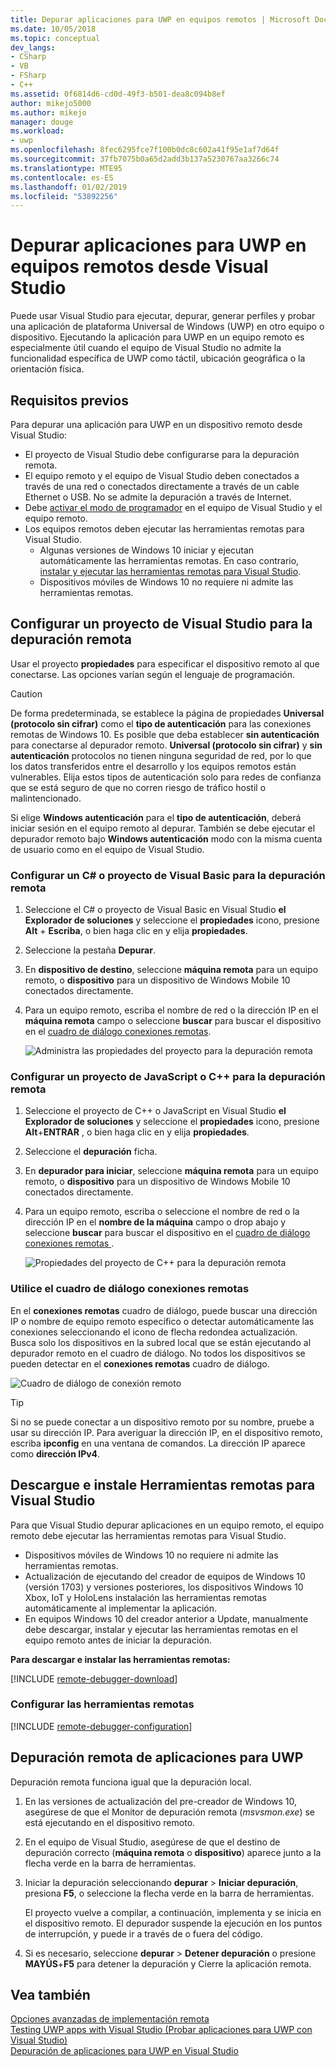 ```yaml
---
title: Depurar aplicaciones para UWP en equipos remotos | Microsoft Docs
ms.date: 10/05/2018
ms.topic: conceptual
dev_langs:
- CSharp
- VB
- FSharp
- C++
ms.assetid: 0f6814d6-cd0d-49f3-b501-dea8c094b8ef
author: mikejo5000
ms.author: mikejo
manager: douge
ms.workload:
- uwp
ms.openlocfilehash: 8fec6295fce7f100b0dc8c602a41f95e1af7d64f
ms.sourcegitcommit: 37fb7075b0a65d2add3b137a5230767aa3266c74
ms.translationtype: MTE95
ms.contentlocale: es-ES
ms.lasthandoff: 01/02/2019
ms.locfileid: "53892256"
---
```

# <a name="debug-uwp-apps-on-remote-machines-from-visual-studio"></a>Depurar aplicaciones para UWP en equipos remotos desde Visual Studio
  
Puede usar Visual Studio para ejecutar, depurar, generar perfiles y probar una aplicación de plataforma Universal de Windows (UWP) en otro equipo o dispositivo. Ejecutando la aplicación para UWP en un equipo remoto es especialmente útil cuando el equipo de Visual Studio no admite la funcionalidad específica de UWP como táctil, ubicación geográfica o la orientación física. 

##  <a name="BKMK_Prerequisites"></a> Requisitos previos  

Para depurar una aplicación para UWP en un dispositivo remoto desde Visual Studio:  
  
- El proyecto de Visual Studio debe configurarse para la depuración remota.
- El equipo remoto y el equipo de Visual Studio deben conectados a través de una red o conectados directamente a través de un cable Ethernet o USB. No se admite la depuración a través de Internet.  
- Debe [activar el modo de programador](/windows/uwp/get-started/enable-your-device-for-development) en el equipo de Visual Studio y el equipo remoto. 
- Los equipos remotos deben ejecutar las herramientas remotas para Visual Studio. 
  - Algunas versiones de Windows 10 iniciar y ejecutan automáticamente las herramientas remotas. En caso contrario, [instalar y ejecutar las herramientas remotas para Visual Studio](#BKMK_download).
  - Dispositivos móviles de Windows 10 no requiere ni admite las herramientas remotas. 

##  <a name="BKMK_ConnectVS"></a> Configurar un proyecto de Visual Studio para la depuración remota
<a name="BKMK_DirectConnect"></a> Usar el proyecto **propiedades** para especificar el dispositivo remoto al que conectarse. Las opciones varían según el lenguaje de programación. 

> [!CAUTION]
> De forma predeterminada, se establece la página de propiedades **Universal (protocolo sin cifrar)** como el **tipo de autenticación** para las conexiones remotas de Windows 10. Es posible que deba establecer **sin autenticación** para conectarse al depurador remoto. **Universal (protocolo sin cifrar)** y **sin autenticación** protocolos no tienen ninguna seguridad de red, por lo que los datos transferidos entre el desarrollo y los equipos remotos están vulnerables. Elija estos tipos de autenticación solo para redes de confianza que se está seguro de que no corren riesgo de tráfico hostil o malintencionado. 
>
>Si elige **Windows autenticación** para el **tipo de autenticación**, deberá iniciar sesión en el equipo remoto al depurar. También se debe ejecutar el depurador remoto bajo **Windows autenticación** modo con la misma cuenta de usuario como en el equipo de Visual Studio.

###  <a name="BKMK_Choosing_the_remote_device_for_C__and_Visual_Basic_projects"></a> Configurar un C# o proyecto de Visual Basic para la depuración remota  

1. Seleccione el C# o proyecto de Visual Basic en Visual Studio **el Explorador de soluciones** y seleccione el **propiedades** icono, presione **Alt** +  **Escriba**, o bien haga clic en y elija **propiedades**.
  
1.  Seleccione la pestaña **Depurar**.  
  
1.  En **dispositivo de destino**, seleccione **máquina remota** para un equipo remoto, o **dispositivo** para un dispositivo de Windows Mobile 10 conectados directamente.  
  
1.  Para un equipo remoto, escriba el nombre de red o la dirección IP en el **máquina remota** campo o seleccione **buscar** para buscar el dispositivo en el [cuadro de diálogo conexiones remotas](#remote-connections). 
    
    ![Administra las propiedades del proyecto para la depuración remota](../debugger/media/vsrun_managed_projprop_remote.png "administrados depurar las propiedades del proyecto")  
    
###  <a name="BKMK_Choosing_the_remote_device_for_JavaScript_and_C___projects"></a> Configurar un proyecto de JavaScript o C++ para la depuración remota   
  
1.  Seleccione el proyecto de C++ o JavaScript en Visual Studio **el Explorador de soluciones** y seleccione el **propiedades** icono, presione **Alt**+**ENTRAR** , o bien haga clic en y elija **propiedades**.
  
1.  Seleccione el **depuración** ficha.  
  
3.  En **depurador para iniciar**, seleccione **máquina remota** para un equipo remoto, o **dispositivo** para un dispositivo de Windows Mobile 10 conectados directamente. 
  
1.  Para un equipo remoto, escriba o seleccione el nombre de red o la dirección IP en el **nombre de la máquina** campo o drop abajo y seleccione **buscar** para buscar el dispositivo en el [cuadro de diálogo conexiones remotas ](#remote-connections). 

    ![Propiedades del proyecto de C++ para la depuración remota](../debugger/media/vsrun_cpp_projprop_remote.png "propiedades del proyecto de depuración de C++")
    
### <a name="remote-connections"></a> Utilice el cuadro de diálogo conexiones remotas

En el **conexiones remotas** cuadro de diálogo, puede buscar una dirección IP o nombre de equipo remoto específico o detectar automáticamente las conexiones seleccionando el icono de flecha redondea actualización. Busca solo los dispositivos en la subred local que se están ejecutando al depurador remoto en el cuadro de diálogo. No todos los dispositivos se pueden detectar en el **conexiones remotas** cuadro de diálogo. 

 ![Cuadro de diálogo de conexión remoto](../debugger/media/vsrun_selectremotedebuggerdlg.png "cuadro de diálogo conexiones remotas")  

>[!TIP]
>Si no se puede conectar a un dispositivo remoto por su nombre, pruebe a usar su dirección IP. Para averiguar la dirección IP, en el dispositivo remoto, escriba **ipconfig** en una ventana de comandos. La dirección IP aparece como **dirección IPv4**.  
    
## <a name="BKMK_download"></a> Descargue e instale Herramientas remotas para Visual Studio

Para que Visual Studio depurar aplicaciones en un equipo remoto, el equipo remoto debe ejecutar las herramientas remotas para Visual Studio. 

- Dispositivos móviles de Windows 10 no requiere ni admite las herramientas remotas. 
- Actualización de ejecutando del creador de equipos de Windows 10 (versión 1703) y versiones posteriores, los dispositivos Windows 10 Xbox, IoT y HoloLens instalación las herramientas remotas automáticamente al implementar la aplicación. 
- En equipos Windows 10 del creador anterior a Update, manualmente debe descargar, instalar y ejecutar las herramientas remotas en el equipo remoto antes de iniciar la depuración.

**Para descargar e instalar las herramientas remotas:**

[!INCLUDE [remote-debugger-download](../debugger/includes/remote-debugger-download.md)]
  
### <a name="BKMK_setup"></a> Configurar las herramientas remotas

[!INCLUDE [remote-debugger-configuration](../debugger/includes/remote-debugger-configuration.md)]  
  
##  <a name="BKMK_RunRemoteDebug"></a> Depuración remota de aplicaciones para UWP 

Depuración remota funciona igual que la depuración local. 

1. En las versiones de actualización del pre-creador de Windows 10, asegúrese de que el Monitor de depuración remota (*msvsmon.exe*) se está ejecutando en el dispositivo remoto.  
   
1. En el equipo de Visual Studio, asegúrese de que el destino de depuración correcto (**máquina remota** o **dispositivo**) aparece junto a la flecha verde en la barra de herramientas. 
   
1. Iniciar la depuración seleccionando **depurar** > **Iniciar depuración**, presiona **F5**, o seleccione la flecha verde en la barra de herramientas. 
   
   El proyecto vuelve a compilar, a continuación, implementa y se inicia en el dispositivo remoto. El depurador suspende la ejecución en los puntos de interrupción, y puede ir a través de o fuera del código. 
   
1. Si es necesario, seleccione **depurar** > **Detener depuración** o presione **MAYÚS**+**F5** para detener la depuración y Cierre la aplicación remota.
  
## <a name="see-also"></a>Vea también  
 [Opciones avanzadas de implementación remota](/windows/uwp/debug-test-perf/deploying-and-debugging-uwp-apps#advanced-remote-deployment-options)  
 [Testing UWP apps with Visual Studio (Probar aplicaciones para UWP con Visual Studio)](/visualstudio/test/create-and-run-unit-tests-for-a-store-app-in-visual-studio/)   
 [Depuración de aplicaciones para UWP en Visual Studio](debugging-windows-store-and-windows-universal-apps.md)
